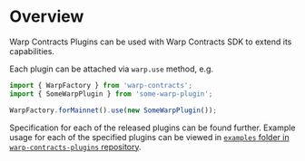 # Overview

Warp Contracts Plugins can be used with Warp Contracts SDK to extend its capabilities.

Each plugin can be attached via `warp.use` method, e.g.

```ts
import { WarpFactory } from 'warp-contracts';
import { SomeWarpPlugin } from 'some-warp-plugin';

WarpFactory.forMainnet().use(new SomeWarpPlugin());
```

Specification for each of the released plugins can be found further. Example usage for each of the specified plugins can be viewed in [`examples` folder in `warp-contracts-plugins` repository](https://github.com/warp-contracts/warp-contracts-plugins/tree/main/examples).

